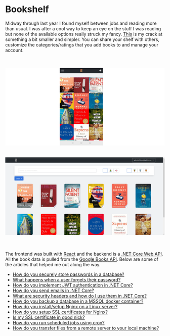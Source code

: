 # Bookshelf
Midway through last year I found myself between jobs and reading more than usual. I was after a cool way to keep an eye on the stuff I was reading but none of the available options really struck my fancy. [This](https://bookshelf.co.nz) is my crack at something a bit smaller and simpler. You can share your shelf with others, customize the categories/ratings that you add books to and manage your account.<br/><br/><br />

![alt Mobile](public/mobile.png?raw=true "Mobile")<br/><br/><br/>
![alt Desktop](public/desktop.PNG?raw=true "Desktop")<br/><br/><br/>

The frontend was built with [React](https://reactjs.org/) and the backend is a [.NET Core Web API](https://docs.microsoft.com/en-us/aspnet/core/web-api/?view=aspnetcore-3.1). All the book data is pulled from the [Google Books API](https://developers.google.com/books). Below are some of the articles that helped me out along the way.
 - [How do you securely store passwords in a database?](https://medium.com/@mehanix/lets-talk-security-salted-password-hashing-in-c-5460be5c3aae)
 - [What happens when a user forgets their password?](https://stackoverflow.com/questions/1102781/best-way-for-a-forgot-password-implementation)
 - [How do you implement JWT authentication in .NET Core?](https://medium.com/@mmoshikoo/jwt-authentication-using-c-54e0c71f21b0)
 - [How do you send emails in .NET Core?](https://dotnetcoretutorials.com/2017/11/02/using-mailkit-send-receive-email-asp-net-core/)
 - [What are security headers and how do I use them in .NET Core?](https://www.hanselman.com/blog/EasilyAddingSecurityHeadersToYourASPNETCoreWebAppAndGettingAnAGrade.aspx)
 - [How do you backup a database in a MSSQL docker container?](https://gist.github.com/ashmidgley/694046e24c5218bfd6eca94c01e8151c)
 - [How do you install/setup Nginx on a Linux server?](https://www.digitalocean.com/community/tutorials/how-to-install-nginx-on-ubuntu-18-04)
 - [How do you setup SSL certificates for Nginx?](https://www.digitalocean.com/community/tutorials/how-to-secure-nginx-with-let-s-encrypt-on-ubuntu-18-04)
 - [Is my SSL certificate in good nick?](https://www.ssllabs.com/ssltest/)
 - [How do you run scheduled jobs using cron?](https://www.digitalocean.com/community/tutorials/how-to-use-cron-to-automate-tasks-ubuntu-1804)
 - [How do you transfer files from a remote server to your local machine?](https://www.digitalocean.com/community/tutorials/how-to-use-sftp-to-securely-transfer-files-with-a-remote-server)
